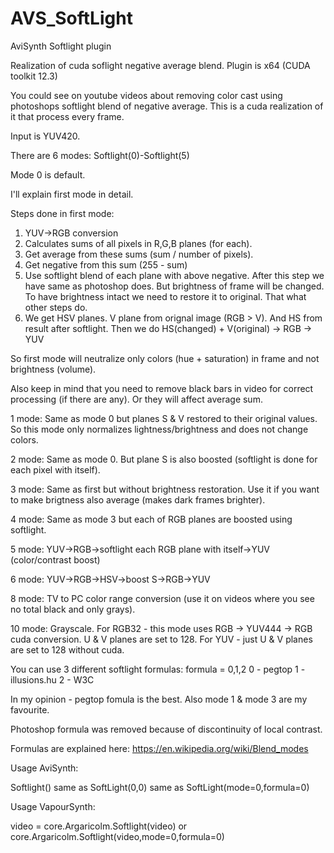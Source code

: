 # AVS_SoftLight
AviSynth Softlight plugin

Realization of cuda soflight negative average blend.
Plugin is x64 (CUDA toolkit 12.3)

You could see on youtube videos about removing color cast using photoshops softlight blend of negative average. This is a cuda realization of it that process every frame.

Input is YUV420.

There are 6 modes:
Softlight(0)-Softlight(5)

Mode 0 is default.

I'll explain first mode in detail.

Steps done in first mode:
1. YUV->RGB conversion
2. Calculates sums of all pixels in R,G,B planes (for each).
3. Get average from these sums (sum / number of pixels).
4. Get negative from this sum (255 - sum)
5. Use softlight blend of each plane with above negative. After this step we have same as photoshop does. But brightness of frame will be changed. To have brightness intact we need to restore it to original. That what other steps do.
6. We get HSV planes. V plane from orignal image (RGB > V). And HS from result after softlight. Then we do HS(changed) + V(original) -> RGB -> YUV

So first mode will neutralize only colors (hue + saturation) in frame and not brightness (volume).

Also keep in mind that you need to remove black bars in video for correct processing (if there are any). Or they will affect average sum.

1 mode:
Same as mode 0 but planes S & V restored to their original values. So this mode only normalizes lightness/brightness and does not change colors.

2 mode:
Same as mode 0. But plane S is also boosted (softlight is done for each pixel with itself).

3 mode:
Same as first but without brightness restoration. Use it if you want to make brigtness also average (makes dark frames brighter).

4 mode:
Same as mode 3 but each of RGB planes are boosted using softlight.

5 mode:
YUV->RGB->softlight each RGB plane with itself->YUV (color/contrast boost)

6 mode:
YUV->RGB->HSV->boost S->RGB->YUV

8 mode:
TV to PC color range conversion (use it on videos where you see no total black and only grays).

10 mode:
Grayscale.
For RGB32 - this mode uses RGB -> YUV444 -> RGB cuda conversion. U & V planes are set to 128.
For YUV - just U & V planes are set to 128 without cuda.

You can use 3 different softlight formulas:
formula = 0,1,2
0 - pegtop
1 - illusions.hu
2 - W3C

In my opinion - pegtop fomula is the best.
Also mode 1 & mode 3 are my favourite.

Photoshop formula was removed because of discontinuity of local contrast.

Formulas are explained here: https://en.wikipedia.org/wiki/Blend_modes

Usage AviSynth:

Softlight() same as SoftLight(0,0) same as SoftLight(mode=0,formula=0)

Usage VapourSynth:

video = core.Argaricolm.Softlight(video) or core.Argaricolm.Softlight(video,mode=0,formula=0)